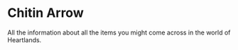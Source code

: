 # Chitin Arrow


All the information about all the items you might come across in the world of Heartlands.

